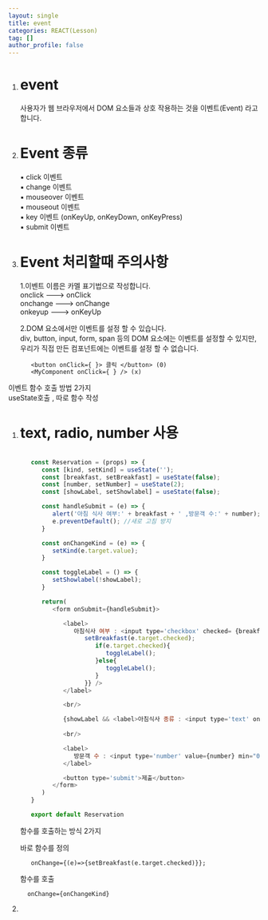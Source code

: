 ```yaml
---
layout: single
title: event
categories: REACT(Lesson)
tag: []
author_profile: false
---
```


1. # event
   사용자가 웹 브라우저에서 DOM 요소들과 상호 작용하는 것을 이벤트(Event) 라고 합니다.   

1. # Event 종류
   ▪ click 이벤트    
   ▪ change 이벤트   
   ▪ mouseover 이벤트   
   ▪ mouseout 이벤트   
   ▪ key 이벤트 (onKeyUp, onKeyDown, onKeyPress)   
   ▪ submit 이벤트   

1. # Event 처리할때 주의사항
   1.이벤트 이름은 카멜 표기법으로 작성합니다.   
   onclick ---> onClick   
   onchange ---> onChange   
   onkeyup ---> onKeyUp   

   2.DOM 요소에서만 이벤트를 설정 할 수 있습니다.   
   div, button, input, form, span 등의 DOM 요소에는 이벤트를 설정할 수 있지만, 우리가 직접 만든 컴포넌트에는 이벤트를 설정 할 수 없습니다.   
   ```
      <button onClick={ }> 클릭 </button> (0)
      <MyComponent onClick={ } /> (x)
   ```


이벤트 함수 호출 방법 2가지  
useState호출 , 따로 함수 작성

1. # text, radio, number 사용
   ```javascript
      
      const Reservation = (props) => {
         const [kind, setKind] = useState('');
         const [breakfast, setBreakfast] = useState(false);
         const [number, setNumber] = useState(2);
         const [showLabel, setShowlabel] = useState(false);

         const handleSubmit = (e) => {
            alert('아침 식사 여부:' + breakfast + ' ,방문객 수:' + number);
            e.preventDefault(); //새로 고침 방지
         }

         const onChangeKind = (e) => {
            setKind(e.target.value);
         }

         const toggleLabel = () => {
            setShowlabel(!showLabel);
         }

         return(
            <form onSubmit={handleSubmit}>

               <label>
                  아침식사 여부 : <input type='checkbox' checked= {breakfast} onChange={(e)=>{
                     setBreakfast(e.target.checked);
                        if(e.target.checked){
                           toggleLabel();
                        }else{
                           toggleLabel();
                        }
                     }} />
               </label>

               <br/>

               {showLabel && <label>아침식사 종류 : <input type='text' onChange={onChangeKind}></input></label>}
               
               <br/>

               <label>
                  방문객 수 : <input type='number' value={number} min="0" max="10" onChange={(e) => {setNumber(e.target.value)}} />
               </label>

               <button type='submit'>제출</button>
            </form>
         )
      }

      export default Reservation
   ```   
   함수를 호출하는 방식 2가지   

   바로 함수를 정의   
   ```
      onChange={(e)=>{setBreakfast(e.target.checked)}};
   ```   

   함수를 호출   
   ```
     onChange={onChangeKind}
   ```
   

1. 
